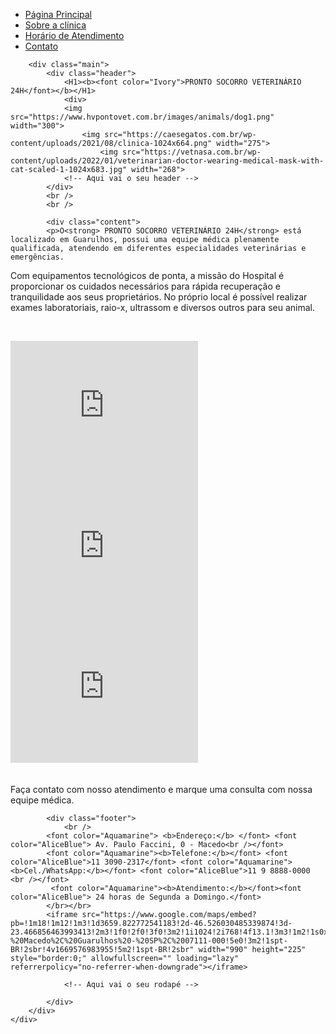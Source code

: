 <html lang="en">
<head>
    <meta charset="UTF-8">
    <meta http-equiv="X-UA-Compatible" content="IE=edge">
    <meta name="viewport" content="width=device-width, initial-scale=1.0">
    <title>Pronto Socorro Veterinário</title>
    <link rel="stylesheet" href="base.css">
</head>
<body>
    <div class="wrapper">
        <div class="menu">
            <!-- Aqui vai o seu menu -->
            <ul>
                <li><a href="Página Principal.html">Página Principal</a></li>
                <li><a href="Sobre a clínica.html">Sobre a clínica</a></li>
                <li><a href="Horário de Atendimento">Horário de Atendimento</a></li>
                <li><a href="Contato">Contato</a></li>
            </ul>
        </div>

        <div class="main">
            <div class="header">
                <H1><b><font color="Ivory">PRONTO SOCORRO VETERINÁRIO 24H</font></b></H1>
                <div>
                <img src="https://www.hvpontovet.com.br/images/animals/dog1.png" width="300">
                    <img src="https://caesegatos.com.br/wp-content/uploads/2021/08/clinica-1024x664.png" width="275">
                        <img src="https://vetnasa.com.br/wp-content/uploads/2022/01/veterinarian-doctor-wearing-medical-mask-with-cat-scaled-1-1024x683.jpg" width="268">
                <!-- Aqui vai o seu header -->
            </div>
            <br />
            <br />
        
            <div class="content">
            <p>O<strong> PRONTO SOCORRO VETERINÁRIO 24H</strong> está localizado em Guarulhos, possui uma equipe médica plenamente qualificada, atendendo em diferentes especialidades veterinárias e emergências.
Com equipamentos tecnológicos de ponta, a missão do Hospital é proporcionar os cuidados necessários para rápida recuperação e tranquilidade aos seus proprietários. No próprio local é possível realizar exames laboratoriais, raio-x, ultrassom e diversos outros para seu animal.</p>
<br />
<iframe width="300" height="225" src="https://www.youtube-nocookie.com/embed/Sx15ERRVmfA?start=61" title="YouTube video player" frameborder="0" allow="accelerometer; autoplay; clipboard-write; encrypted-media; gyroscope; picture-in-picture" allowfullscreen></iframe>
<iframe width="300" height="225" src="https://www.youtube-nocookie.com/embed/dgwItp0cq2E?start=61" title="YouTube video player" frameborder="0" allow="accelerometer; autoplay; clipboard-write; encrypted-media; gyroscope; picture-in-picture" allowfullscreen></iframe>
<iframe width="300" height="225" src="https://www.youtube-nocookie.com/embed/otx_1Fa29mY?start=61" title="YouTube video player" frameborder="0" allow="accelerometer; autoplay; clipboard-write; encrypted-media; gyroscope; picture-in-picture" allowfullscreen></iframe>
<br /><br /><br />
Faça contato com nosso atendimento e marque uma consulta com nossa equipe médica.
                <!-- Aqui vai o seu conteúdo -->
            </div>
    
            <div class="footer">
                <br />
            <font color="Aquamarine"> <b>Endereço:</b> </font> <font color="AliceBlue"> Av. Paulo Faccini, 0 - Macedo<br /></font>
            <font color="Aquamarine"><b>Telefone:</b></font> <font color="AliceBlue">11 3090-2317</font> <font color="Aquamarine"><b>Cel./WhatsApp:</b></font> <font color="AliceBlue">11 9 8888-0000 <br /></font>
             <font color="Aquamarine"><b>Atendimento:</b></font><font color="AliceBlue"> 24 horas de Segunda a Domingo.</font>
            </br></br>
            <iframe src="https://www.google.com/maps/embed?pb=!1m18!1m12!1m3!1d3659.822772541183!2d-46.526030485339874!3d-23.466856463993413!2m3!1f0!2f0!3f0!3m2!1i1024!2i768!4f13.1!3m3!1m2!1s0x94cef5501ee10d81%3A0xbee6a1381faa6394!2sAv.%20Paulo%20Faccini%20-%20Macedo%2C%20Guarulhos%20-%20SP%2C%2007111-000!5e0!3m2!1spt-BR!2sbr!4v1669576983955!5m2!1spt-BR!2sbr" width="990" height="225" style="border:0;" allowfullscreen="" loading="lazy" referrerpolicy="no-referrer-when-downgrade"></iframe>
            
                <!-- Aqui vai o seu rodapé -->
                
            </div>
        </div>
    </div>
</body>
</html>
